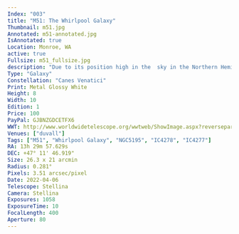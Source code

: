 ```yaml
---
Index: "003"
title: "M51: The Whirlpool Galaxy"
Thumbnail: m51.jpg
Annotated: m51-annotated.jpg
IsAnnotated: true
Location: Monroe, WA
active: true
Fullsize: m51_fullsize.jpg
description: "Due to its position high in the  sky in the Northern Hemisphere, M51 or the Whirlpool Galaxy is in a prime viewing location and stays there all night. This makes it a popular target for galaxy hunters. The beautiful spiral galaxy is energized by the gravitational pull of the nearby spherical galaxy that is believed to have passed completely through it long ago. This energy is a catalyst for the rapid formation of new stars that illuminate the well-defined arms of  the galaxy. A three hour exposure brings out soft colors and the faint, wispy veil of nebulosity that surrounds the galaxy." 
Type: "Galaxy"
Constellation: "Canes Venatici"
Print: Metal Glossy White
Height: 8
Width: 10
Edition: 1
Price: 100
PayPal: GJBNZGDCETFX6
WWT: http://www.worldwidetelescope.org/wwtweb/ShowImage.aspx?reverseparity=False&scale=3.508128&name=m51.jpg&imageurl=https://nova.astrometry.net/image/13996507&credits=Astrometry.net+User+(All+Rights+Reserved)&creditsUrl=&ra=202.507235&dec=47.178694&x=213.5&y=161.4&rotation=-179.86&thumb=https://nova.astrometry.net/image/13996507
Venues: ["duvall"]
Tags: ["M51", "Whirlpool Galaxy", "NGC5195", "IC4278", "IC4277"]
RA: 13h 29m 57.629s
DEC: +47° 11' 46.919"
Size: 26.3 x 21 arcmin
Radius: 0.281°
Pixels: 3.51 arcsec/pixel
Date: 2022-04-06
Telescope: Stellina
Camera: Stellina
Exposures: 1058
ExposureTime: 10
FocalLength: 400
Aperture: 80
---
```

